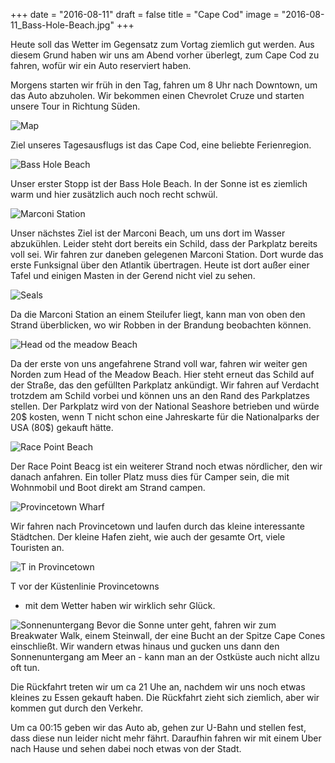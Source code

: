 +++
date = "2016-08-11"
draft = false
title = "Cape Cod"
image = "2016-08-11_Bass-Hole-Beach.jpg"
+++

Heute soll das Wetter im Gegensatz zum Vortag
ziemlich gut werden.
Aus diesem Grund haben wir uns am Abend vorher 
überlegt, zum Cape Cod zu fahren, wofür wir
ein Auto reserviert haben. 

Morgens starten wir früh in den Tag,
fahren um 8 Uhr nach Downtown, um das Auto
abzuholen. 
Wir bekommen einen Chevrolet Cruze
und starten unsere Tour in Richtung Süden. 

![Map](http://www.lonelyplanet.com/maps/north-america/usa/cape-cod/map_of_cape-cod.jpg)

Ziel unseres Tagesausflugs
ist das Cape Cod, eine beliebte Ferienregion. 

![Bass Hole Beach](/images/2016-08-11_Bass-Hole-Beach.jpg)

Unser erster Stopp ist der Bass Hole Beach. 
In der Sonne ist es ziemlich warm 
und hier zusätzlich auch noch recht schwül. 

![Marconi Station](/images/2016-08-11_Marconi-Station.jpg)

Unser nächstes Ziel ist der Marconi Beach,
um uns dort im Wasser abzukühlen. Leider
steht dort bereits ein Schild, dass der Parkplatz bereits voll sei. 
Wir fahren zur daneben gelegenen Marconi Station. 
Dort wurde das erste Funksignal über den Atlantik übertragen. 
Heute ist dort außer einer Tafel und einigen
Masten in der Gerend nicht viel zu sehen. 

![Seals](/images/2016-08-11_Seals.jpg)

Da die Marconi Station an einem Steilufer liegt,
kann man von oben den Strand überblicken,
wo wir Robben in der Brandung beobachten können. 

![Head od the meadow Beach](/images/2016-08-11_Head-Of-The-Meadow-Beach.jpg)

Da der erste von uns angefahrene Strand voll war, 
fahren wir weiter gen Norden zum Head of the Meadow Beach. 
Hier steht erneut das Schild auf der Straße, 
das den gefüllten Parkplatz ankündigt.
Wir fahren auf Verdacht trotzdem am Schild vorbei 
und können uns an den Rand des Parkplatzes stellen. 
Der Parkplatz wird von der National Seashore betrieben 
und würde 20$ kosten, wenn T nicht schon eine 
Jahreskarte für die Nationalparks der USA 
(80$) gekauft hätte. 

![Race Point Beach](/images/2016-08-11_Race-Point-Beach.jpg)

Der Race Point Beacg ist ein weiterer Strand 
noch etwas nördlicher, den wir danach anfahren. 
Ein toller Platz muss dies für Camper sein,
die mit Wohnmobil und Boot direkt am Strand
campen. 

![Provincetown Wharf](/images/2016-08-11_Provincetown-Wharf.jpg)

Wir fahren nach Provincetown und laufen durch
das kleine interessante Städtchen. Der kleine Hafen zieht, 
wie auch der gesamte Ort,
viele Touristen an. 

![T in Provincetown](/images/2016-08-11_Provincetown-T.jpg)

T vor der Küstenlinie Provincetowns 
- mit dem Wetter haben wir wirklich sehr Glück. 

![Sonnenuntergang](/images/2016-08-11_Sunset.jpg)
Bevor die Sonne unter geht, fahren wir zum 
Breakwater Walk, einem Steinwall, der eine
Bucht an der Spitze Cape Cones einschließt. 
Wir wandern etwas hinaus und gucken uns dann 
den Sonnenuntergang am Meer an - kann 
man an der Ostküste auch nicht allzu oft tun. 

Die Rückfahrt treten wir um ca 21 Uhe an, nachdem wir uns
noch etwas kleines zu Essen gekauft haben. 
Die Rückfahrt zieht sich ziemlich, aber wir
kommen gut durch den Verkehr. 

Um ca 00:15 geben wir das Auto ab, gehen zur
U-Bahn und stellen fest, dass diese nun leider
nicht mehr fährt. Daraufhin fahren wir mit 
einem Uber nach Hause und sehen dabei noch etwas von der Stadt. 